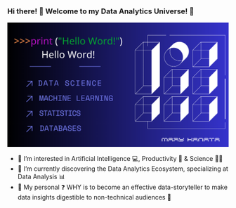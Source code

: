 ### Hi there! 👋 Welcome to my Data Analytics Universe! 🚀

![My Interests!](https://raw.githubusercontent.com/maryKanata/maryKanata/main/photo/hello%20world!.png)
- 👀 I’m interested in Artificial Intelligence 💻, Productivity 💪 & Science 👩‍🚀
- 🌱 I’m currently discovering the Data Analytics Ecosystem, specializing at Data Analysis 📊
- 🎯 My personal ❓ WHY is to become an effective data-storyteller to make data insights digestible to non-technical audiences 🎉


